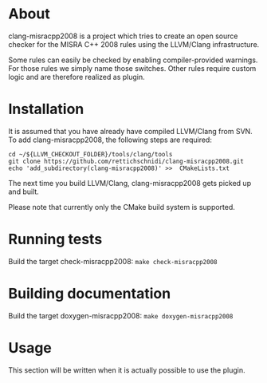 About
=====

clang-misracpp2008 is a project which tries to create an open source checker for
the MISRA C++ 2008 rules using the LLVM/Clang infrastructure.

Some rules can easily be checked by enabling compiler-provided warnings. For
those rules we simply name those switches. Other rules require custom logic and
are therefore realized as plugin.

Installation
============

It is assumed that you have already have compiled LLVM/Clang from SVN. To add
clang-misracpp2008, the following steps are required:

    cd ~/${LLVM_CHECKOUT_FOLDER}/tools/clang/tools
    git clone https://github.com/rettichschnidi/clang-misracpp2008.git
    echo 'add_subdirectory(clang-misracpp2008)' >>  CMakeLists.txt

The next time you build LLVM/Clang, clang-misracpp2008 gets picked up and built.

Please note that currently only the CMake build system is supported.

Running tests
=============
Build the target check-misracpp2008: `make check-misracpp2008`

Building documentation
======================
Build the target doxygen-misracpp2008: `make doxygen-misracpp2008`

Usage
=====
This section will be written when it is actually possible to use the plugin.
